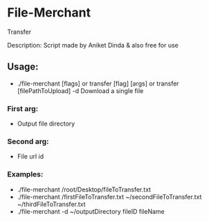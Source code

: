 # File-Merchant
Transfer

Description: Script made by Aniket Dinda & also free for use

## Usage: 
* ./file-merchant [flags] or transfer [flag] [args] or transfer [filePathToUpload] -d  Download a single file

### First arg: 
* Output file directory

### Second arg: 
* File url id

### Examples:
 * ./file-merchant /root/Desktop/fileToTransfer.txt
 * ./file-merchant /firstFileToTransfer.txt ~/secondFileToTransfer.txt ~/thirdFileToTransfer.txt
 * ./file-merchant -d ~/outputDirectory fileID fileName


